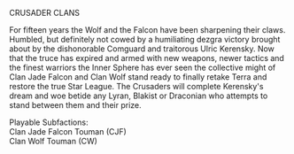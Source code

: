CRUSADER CLANS

For fifteen years the Wolf and the Falcon have been sharpening their claws. Humbled, but definitely not cowed by a humiliating dezgra victory brought about by the dishonorable Comguard and traitorous Ulric Kerensky. Now that the truce has expired and armed with new weapons, newer tactics and the finest warriors the Inner Sphere has ever seen the collective might of Clan Jade Falcon and Clan Wolf stand ready to finally retake Terra and restore the true Star League. The Crusaders will complete Kerensky's dream and woe betide any Lyran, Blakist or Draconian who attempts to stand between them and their prize. 

Playable Subfactions:
<br>Clan Jade Falcon Touman (CJF)
<br>Clan Wolf Touman (CW)
